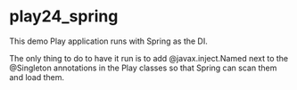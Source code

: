 # play24_spring

This demo Play application runs with Spring as the DI.

 The only thing to do to have it run is to add @javax.inject.Named next to the @Singleton annotations in the Play classes so that Spring can scan them and load them.
